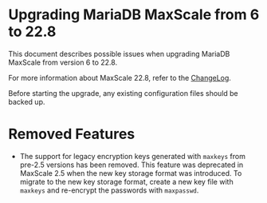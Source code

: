 # Upgrading MariaDB MaxScale from 6 to 22.8

This document describes possible issues when upgrading MariaDB MaxScale from
version 6 to 22.8.

For more information about MaxScale 22.8, refer to the
[ChangeLog](../Changelog.md).

Before starting the upgrade, any existing configuration files should be backed
up.

# Removed Features

* The support for legacy encryption keys generated with `maxkeys` from pre-2.5
  versions has been removed. This feature was deprecated in MaxScale 2.5 when
  the new key storage format was introduced. To migrate to the new key storage
  format, create a new key file with `maxkeys` and re-encrypt the passwords with
  `maxpasswd`.
